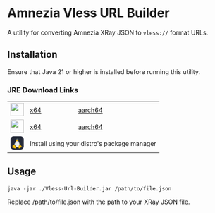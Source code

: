 # Amnezia Vless URL Builder
A utility for converting Amnezia XRay JSON to `vless://` format URLs.

## Installation
Ensure that Java 21 or higher is installed before running this utility.

### JRE Download Links

<table style="width: 100%; border: none;" cellspacing="0" cellpadding="0" border="0">
  <tr>
    <td>
      <img src="https://raw.githubusercontent.com/tandpfun/skill-icons/refs/heads/main/icons/Windows-Dark.svg" height="30px" width="30px"></img>
    </td>
  <td>
      <a href="https://objects.githubusercontent.com/github-production-release-asset-2e65be/602574963/17b3c72c-9fdd-4267-8441-1b1a1ef41b8e?X-Amz-Algorithm=AWS4-HMAC-SHA256&X-Amz-Credential=releaseassetproduction%2F20241205%2Fus-east-1%2Fs3%2Faws4_request&X-Amz-Date=20241205T125540Z&X-Amz-Expires=300&X-Amz-Signature=24f4efda84f63860d199b00eb3b8eccb03172f1627c92c2d9872bae179e11ea4&X-Amz-SignedHeaders=host&response-content-disposition=attachment%3B%20filename%3DOpenJDK21U-jre_x64_windows_hotspot_21.0.5_11.msi&response-content-type=application%2Foctet-stream">x64</a>
    </td>
    <td>
      <a href="https://objects.githubusercontent.com/github-production-release-asset-2e65be/602574963/2f09e3b5-7952-4970-ad80-42e0fdd2a6a8?X-Amz-Algorithm=AWS4-HMAC-SHA256&X-Amz-Credential=releaseassetproduction%2F20241205%2Fus-east-1%2Fs3%2Faws4_request&X-Amz-Date=20241205T125505Z&X-Amz-Expires=300&X-Amz-Signature=fcdc7a90c5945d480907e0befed5a9488ed5ccaa07d7396f566111287b107bb2&X-Amz-SignedHeaders=host&response-content-disposition=attachment%3B%20filename%3DOpenJDK21U-jre_aarch64_windows_hotspot_21.0.5_11.msi&response-content-type=application%2Foctet-stream">aarch64</a>
    </td>
  </tr>
  <tr>
    <td>
      <img src="https://raw.githubusercontent.com/tandpfun/skill-icons/refs/heads/main/icons/Apple-Dark.svg" height="30px" width="30px"></img>
    </td>
  <td>
      <a href="https://objects.githubusercontent.com/github-production-release-asset-2e65be/602574963/db86e8b9-4533-4c2f-90eb-322db5728685?X-Amz-Algorithm=AWS4-HMAC-SHA256&X-Amz-Credential=releaseassetproduction%2F20241205%2Fus-east-1%2Fs3%2Faws4_request&X-Amz-Date=20241205T125923Z&X-Amz-Expires=300&X-Amz-Signature=65f5894de5a73c91ce705f2465e27a311b2d34928c0cdc47817a1e34a447d6e2&X-Amz-SignedHeaders=host&response-content-disposition=attachment%3B%20filename%3DOpenJDK21U-jre_x64_mac_hotspot_21.0.5_11.pkg&response-content-type=application%2Foctet-stream">x64</a>
    </td>
    <td>
      <a href="https://objects.githubusercontent.com/github-production-release-asset-2e65be/602574963/59e38ca7-9769-4ef4-8f97-5728ad1ed87b?X-Amz-Algorithm=AWS4-HMAC-SHA256&X-Amz-Credential=releaseassetproduction%2F20241205%2Fus-east-1%2Fs3%2Faws4_request&X-Amz-Date=20241205T125905Z&X-Amz-Expires=300&X-Amz-Signature=0515a92b2766f4cdf5190aef983125aef863622a63ba5adccdc5b32010ae4b50&X-Amz-SignedHeaders=host&response-content-disposition=attachment%3B%20filename%3DOpenJDK21U-jre_aarch64_mac_hotspot_21.0.5_11.pkg&response-content-type=application%2Foctet-stream">aarch64</a>
    </td>
  </tr>
  <tr>
    <td>
      <img src="https://raw.githubusercontent.com/tandpfun/skill-icons/refs/heads/main/icons/Linux-Dark.svg" height="30px" width="30px"></img>
    </td>
    <td colspan=2>Install using your distro's package manager</td>
  </tr>
</table>

## Usage
```
java -jar ./Vless-Url-Builder.jar /path/to/file.json
```
Replace /path/to/file.json with the path to your XRay JSON file.
